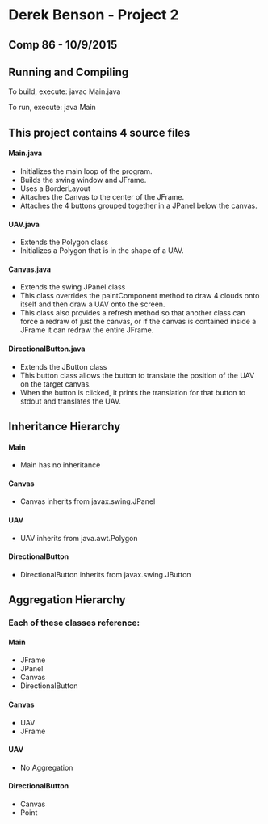 # Derek Benson - Project 2
## Comp 86 - 10/9/2015

## Running and Compiling

To build, execute: javac Main.java

To run, execute: java Main

## This project contains 4 source files

#### Main.java
- Initializes the main loop of the program.
- Builds the swing window and JFrame.
- Uses a BorderLayout
- Attaches the Canvas to the center of the JFrame.
- Attaches the 4 buttons grouped together in a JPanel below the canvas.

#### UAV.java
- Extends the Polygon class
- Initializes a Polygon that is in the shape of a UAV.

#### Canvas.java
- Extends the swing JPanel class
- This class overrides the paintComponent method to draw 4 clouds onto itself
and then draw a UAV onto the screen.
- This class also provides a refresh method so that another class can force a
redraw of just the canvas, or if the canvas is contained inside a JFrame it can
redraw the entire JFrame.

#### DirectionalButton.java
- Extends the JButton class
- This button class allows the button to translate the position of the UAV on
the target canvas.
- When the button is clicked, it prints the translation for that
button to stdout and translates the UAV.

## Inheritance Hierarchy

#### Main
- Main has no inheritance

#### Canvas
- Canvas inherits from javax.swing.JPanel

#### UAV
- UAV inherits from java.awt.Polygon

#### DirectionalButton
- DirectionalButton inherits from javax.swing.JButton

## Aggregation Hierarchy
### Each of these classes reference:

#### Main
- JFrame
- JPanel
- Canvas
- DirectionalButton

#### Canvas
- UAV
- JFrame

#### UAV
- No Aggregation

#### DirectionalButton
- Canvas
- Point
